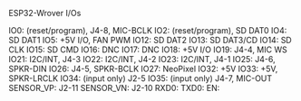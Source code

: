 ESP32-Wrover I/Os

IO0: (reset/program), J4-8, MIC-BCLK
IO2: (reset/program), SD DAT0
IO4: SD DAT1
IO5: +5V I/O, FAN PWM
IO12: SD DAT2
IO13: SD DAT3/CD
IO14: SD CLK
IO15: SD CMD
IO16: DNC
IO17: DNC
IO18: +5V I/O
IO19: J4-4, MIC WS
IO21: I2C/INT, J4-3
IO22: I2C/INT, J4-2
IO23: I2C/INT, J4-1
IO25: J4-6, SPKR-DIN
IO26: J4-5, SPKR-BCLK
IO27: NeoPixel
IO32: +5V
IO33: +5V, SPKR-LRCLK
IO34: (input only) J2-5
IO35: (input only) J4-7, MIC-OUT
SENSOR_VP: J2-11
SENSOR_VN: J2-10
RXD0:
TXD0:
EN:
